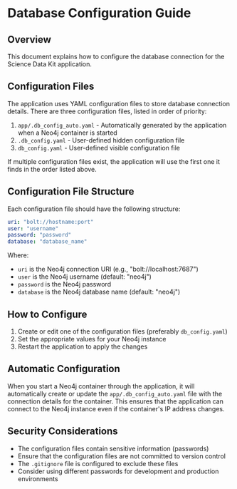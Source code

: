 # Database Configuration Guide

## Overview
This document explains how to configure the database connection for the Science Data Kit application.

## Configuration Files
The application uses YAML configuration files to store database connection details. There are three configuration files, listed in order of priority:

1. `app/.db_config_auto.yaml` - Automatically generated by the application when a Neo4j container is started
2. `.db_config.yaml` - User-defined hidden configuration file
3. `db_config.yaml` - User-defined visible configuration file

If multiple configuration files exist, the application will use the first one it finds in the order listed above.

## Configuration File Structure
Each configuration file should have the following structure:

```yaml
uri: "bolt://hostname:port"
user: "username"
password: "password"
database: "database_name"
```

Where:
- `uri` is the Neo4j connection URI (e.g., "bolt://localhost:7687")
- `user` is the Neo4j username (default: "neo4j")
- `password` is the Neo4j password
- `database` is the Neo4j database name (default: "neo4j")

## How to Configure
1. Create or edit one of the configuration files (preferably `db_config.yaml`)
2. Set the appropriate values for your Neo4j instance
3. Restart the application to apply the changes

## Automatic Configuration
When you start a Neo4j container through the application, it will automatically create or update the `app/.db_config_auto.yaml` file with the connection details for the container. This ensures that the application can connect to the Neo4j instance even if the container's IP address changes.

## Security Considerations
- The configuration files contain sensitive information (passwords)
- Ensure that the configuration files are not committed to version control
- The `.gitignore` file is configured to exclude these files
- Consider using different passwords for development and production environments
